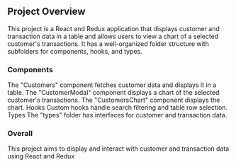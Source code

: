 ## Project Overview
This project is a React and Redux application that displays customer and transaction data in a table and allows users to view a chart of a selected customer's transactions. It has a well-organized folder structure with subfolders for components, hooks, and types.

### Components
The "Customers" component fetches customer data and displays it in a table.
The "CustomerModal" component displays a chart of the selected customer's transactions.
The "CustomersChart" component displays the chart.
Hooks
Custom hooks handle search filtering and table row selection.
Types
The "types" folder has interfaces for customer and transaction data.

### Overall
 This project aims to display and interact with customer and transaction data using React and Redux
